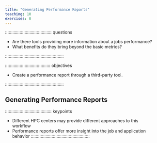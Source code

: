 ```yaml
---
title: "Generating Performance Reports"
teaching: 10
exercises: 0
---
```


:::::::::::::::::::::::::::::::::::::: questions 

- Are there tools providing more information about a jobs performance?
- What benefits do they bring beyond the basic metrics?

::::::::::::::::::::::::::::::::::::::::::::::::

::::::::::::::::::::::::::::::::::::: objectives

- Create a performance report through a third-party tool.

::::::::::::::::::::::::::::::::::::::::::::::::

## Generating Performance Reports

<!-- EPISODE CONTENT HERE -->

:::::::::::::::::::::::::::::::::::::: keypoints
- Different HPC centers may provide different approaches to this workflow
- Performance reports offer more insight into the job and application behavior
::::::::::::::::::::::::::::::::::::::::::::::::
